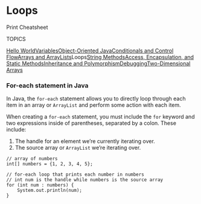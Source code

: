 # Loops

Print Cheatsheet



TOPICS

[Hello World](https://www.codecademy.com/learn/learn-java/modules/learn-java-hello-world/cheatsheet)[Variables](https://www.codecademy.com/learn/learn-java/modules/learn-java-variables/cheatsheet)[Object-Oriented Java](https://www.codecademy.com/learn/learn-java/modules/learn-java-object-oriented-java-u/cheatsheet)[Conditionals and Control Flow](https://www.codecademy.com/learn/learn-java/modules/learn-java-conditionals-control-flow-u/cheatsheet)[Arrays and ArrayLists](https://www.codecademy.com/learn/learn-java/modules/learn-java-arrays-and-arraylists/cheatsheet)Loops[String Methods](https://www.codecademy.com/learn/learn-java/modules/learn-java-string-methods/cheatsheet)[Access, Encapsulation, and Static Methods](https://www.codecademy.com/learn/learn-java/modules/java-access-encapsulation-and-static-methods/cheatsheet)[Inheritance and Polymorphism](https://www.codecademy.com/learn/learn-java/modules/learn-java-inheritance-and-polymorphism/cheatsheet)[Debugging](https://www.codecademy.com/learn/learn-java/modules/learn-java-debugging/cheatsheet)[Two-Dimensional Arrays](https://www.codecademy.com/learn/learn-java/modules/java-two-dimensional-arrays/cheatsheet)

### For-each statement in Java

In Java, the `for-each` statement allows you to directly loop through each item in an array or `ArrayList` and perform some action with each item.

When creating a `for-each` statement, you must include the `for` keyword and two expressions inside of parentheses, separated by a colon. These include:

1. The handle for an element we’re currently iterating over.
2. The source array or `ArrayList` we’re iterating over.

```
// array of numbers
int[] numbers = {1, 2, 3, 4, 5};
 
// for-each loop that prints each number in numbers
// int num is the handle while numbers is the source array
for (int num : numbers) {  
    System.out.println(num);
}
```
